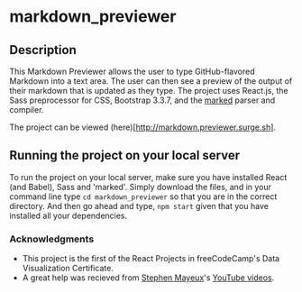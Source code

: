 # markdown_previewer

## Description
This Markdown Previewer allows the user to type GitHub-flavored Markdown into a text area. The user can then see a preview of the output of their markdown that is updated as they type. The project uses React.js, the Sass preprocessor for CSS, Bootstrap 3.3.7, and the [marked](https://github.com/markedjs/marked#marked) parser and compiler. 

The project can be viewed (here)[http://markdown.previewer.surge.sh].

## Running the project on your local server
To run the project on your local server, make sure you have installed React (and Babel), Sass and 'marked'. Simply download the files, and in your command line type `cd markdown_previewer` so that you are in the correct directory. And then go ahead and type, `npm start` given that you have installed all your dependencies. 

### Acknowledgments 
* This project is the first of the React Projects in freeCodeCamp's Data Visualization Certificate. 
* A great help was recieved from [Stephen Mayeux](https://github.com/StephenMayeux)'s [YouTube videos](https://www.youtube.com/user/MrSteveMayeux).
